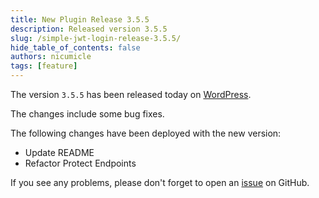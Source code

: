 ```yaml
---
title: New Plugin Release 3.5.5
description: Released version 3.5.5
slug: /simple-jwt-login-release-3.5.5/
hide_table_of_contents: false
authors: nicumicle
tags: [feature]
---
```


The version `3.5.5` has been released today on [WordPress](https://wordpress.org/plugins/simple-jwt-login).

The changes include some bug fixes.
<!--truncate-->

The following changes have been deployed with the new version:
- Update README
- Refactor Protect Endpoints


If you see any problems, please don't forget to open an [issue](https://github.com/nicumicle/simple-jwt-login/issues) on GitHub. 




